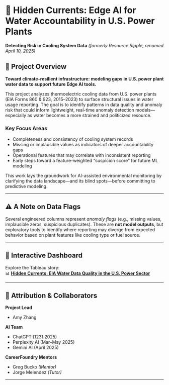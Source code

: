 # 🌊 Hidden Currents: Edge AI for Water Accountability in U.S. Power Plants

**Detecting Risk in Cooling System Data**
*(formerly *Resource Ripple*, renamed April 10, 2025)*

## 🧭 Project Overview

**Toward climate-resilient infrastructure: modeling gaps in U.S. power plant water data to support future Edge AI tools.**

This project analyzes thermoelectric cooling data from U.S. power plants (EIA Forms 860 & 923, 2015–2023) to surface structural issues in water usage reporting. The goal is to identify patterns in data quality and anomaly risk that could inform lightweight, real-time anomaly detection models—especially as water becomes a more strained and politicized resource.

### Key Focus Areas

* Completeness and consistency of cooling system records
* Missing or implausible values as indicators of deeper accountability gaps
* Operational features that may correlate with inconsistent reporting
* Early steps toward a feature-weighted “suspicion score” for future ML modeling

This work lays the groundwork for AI-assisted environmental monitoring by clarifying the data landscape—and its blind spots—before committing to predictive modeling.

---

## ⚠️ A Note on Data Flags

Several engineered columns represent *anomaly flags* (e.g., missing values, implausible zeros, suspicious duplicates). These are **not model outputs**, but exploratory tools to identify where reporting may diverge from expected behavior based on plant features like cooling type or fuel source.

---

## 🔗 Interactive Dashboard

Explore the Tableau story:  
📊 [**Hidden Currents: EIA Water Data Quality in the U.S. Power Sector**](https://public.tableau.com/app/profile/amy.zhang8641/viz/EIA_WaterStewardshipProject_1/Story1?publish=yes)


---

## 🤝 Attribution & Collaborators

**Project Lead**

* Amy Zhang

**AI Team**

* ChatGPT (1231.2025)
* Perplexity AI (Mar–May 2025)
* Gemini AI (April 2025)

**CareerFoundry Mentors**

* Greg Bucko *(Mentor)*
* Jorge Melendez *(Tutor)*

---
